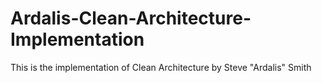 # Ardalis-Clean-Architecture-Implementation
This is the implementation of Clean Architecture by Steve "Ardalis" Smith
